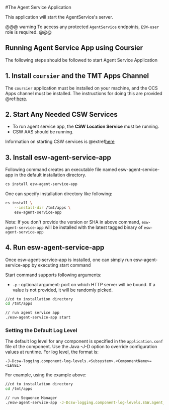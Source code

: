 #The Agent Service Application

This application will start the AgentService's server.

@@@ warning
To access any protected `AgentService` endpoints, `ESW-user` role is required.
@@@


## Running Agent Service App using Coursier

The following steps should be followed to start Agent Service Application

## 1. Install `coursier` and the TMT Apps Channel

The `coursier` application must be installed on your machine, and the OCS Apps channel must be installed.
The instructions for doing this are provided @ref:[here](getting-apps.md).

## 2. Start Any Needed CSW Services

* To run agent service app, the **CSW Location Service** must be running.
* CSW AAS should be running.

Information on starting CSW services is @extref[here](csw:commons/apps)

## 3. Install esw-agent-service-app

Following command creates an executable file named esw-agent-service-app in the default installation directory.

```bash
cs install esw-agent-service-app
```

One can specify installation directory like following:

```bash
cs install \
    --install-dir /tmt/apps \
    esw-agent-service-app
```
Note: If you don't provide the version or SHA in above command, `esw-agent-service-app` will be installed with the latest tagged binary of `esw-agent-service-app`

## 4. Run esw-agent-service-app

Once esw-agent-service-app is installed, one can simply run esw-agent-service-app by executing start command

Start command supports following arguments:

- `-p` : optional argument: port on which HTTP server will be bound. If a value is not provided, it will be randomly picked.

```bash
//cd to installation directory
cd /tmt/apps

// run agent service app
./esw-agent-service-app start
```

### Setting the Default Log Level

The default log level for any component is specified in the `application.conf` file of the component.
Use the Java -J-D option to override configuration values at runtime.  For log level, the format is:

```
-J-Dcsw-logging.component-log-levels.<Subsystem>.<ComponentName>=<LEVEL>
```

For example, using the example above:

```bash
//cd to installation directory
cd /tmt/apps

// run Sequence Manager
./esw-agent-service-app -J-Dcsw-logging.component-log-levels.ESW.agent_service=TRACE start
```
